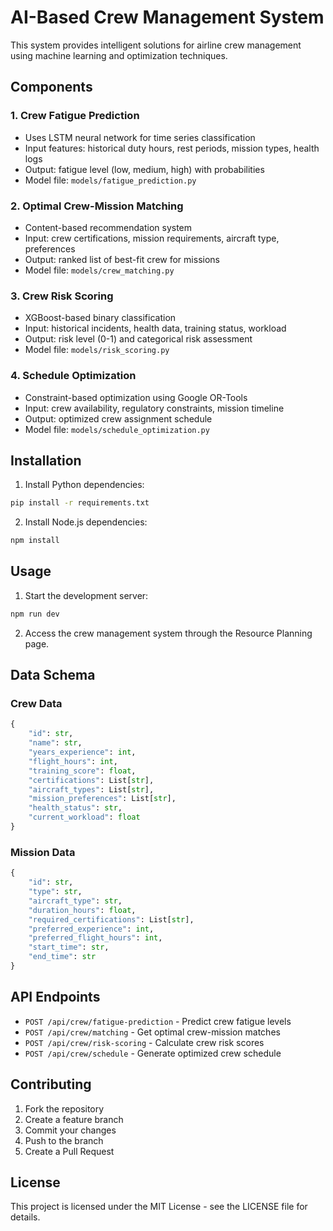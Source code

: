 # AI-Based Crew Management System

This system provides intelligent solutions for airline crew management using machine learning and optimization techniques.

## Components

### 1. Crew Fatigue Prediction
- Uses LSTM neural network for time series classification
- Input features: historical duty hours, rest periods, mission types, health logs
- Output: fatigue level (low, medium, high) with probabilities
- Model file: `models/fatigue_prediction.py`

### 2. Optimal Crew-Mission Matching
- Content-based recommendation system
- Input: crew certifications, mission requirements, aircraft type, preferences
- Output: ranked list of best-fit crew for missions
- Model file: `models/crew_matching.py`

### 3. Crew Risk Scoring
- XGBoost-based binary classification
- Input: historical incidents, health data, training status, workload
- Output: risk level (0-1) and categorical risk assessment
- Model file: `models/risk_scoring.py`

### 4. Schedule Optimization
- Constraint-based optimization using Google OR-Tools
- Input: crew availability, regulatory constraints, mission timeline
- Output: optimized crew assignment schedule
- Model file: `models/schedule_optimization.py`

## Installation

1. Install Python dependencies:
```bash
pip install -r requirements.txt
```

2. Install Node.js dependencies:
```bash
npm install
```

## Usage

1. Start the development server:
```bash
npm run dev
```

2. Access the crew management system through the Resource Planning page.

## Data Schema

### Crew Data
```python
{
    "id": str,
    "name": str,
    "years_experience": int,
    "flight_hours": int,
    "training_score": float,
    "certifications": List[str],
    "aircraft_types": List[str],
    "mission_preferences": List[str],
    "health_status": str,
    "current_workload": float
}
```

### Mission Data
```python
{
    "id": str,
    "type": str,
    "aircraft_type": str,
    "duration_hours": float,
    "required_certifications": List[str],
    "preferred_experience": int,
    "preferred_flight_hours": int,
    "start_time": str,
    "end_time": str
}
```

## API Endpoints

- `POST /api/crew/fatigue-prediction` - Predict crew fatigue levels
- `POST /api/crew/matching` - Get optimal crew-mission matches
- `POST /api/crew/risk-scoring` - Calculate crew risk scores
- `POST /api/crew/schedule` - Generate optimized crew schedule

## Contributing

1. Fork the repository
2. Create a feature branch
3. Commit your changes
4. Push to the branch
5. Create a Pull Request

## License

This project is licensed under the MIT License - see the LICENSE file for details. 